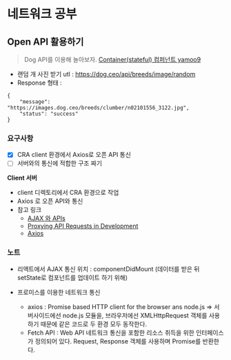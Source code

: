 # 네트워크 공부

## Open API 활용하기

> Dog API를 이용해 놀아보자.
> [Container(stateful) 컴퍼넌트 yamoo9](https://yamoo9.notion.site/Container-stateful-ac8ecab5e7b447cd825009f07ec20a3c)

- 랜덤 개 사진 받기 utl : https://dog.ceo/api/breeds/image/random
- Response 형태 :

```
{
    "message": "https://images.dog.ceo/breeds/clumber/n02101556_3122.jpg",
    "status": "success"
}
```

### 요구사항

- [x] CRA client 환경에서 Axios로 오픈 API 통신
- [ ] 서버와의 통신에 적합한 구조 짜기

**Client 서버**

- client 디렉토리에서 CRA 환경으로 작업
- Axios 로 오픈 API와 통신
- 참고 링크
  - [AJAX 와 APIs](https://ko.reactjs.org/docs/faq-ajax.html)
  - [Proxying API Requests in Development](https://create-react-app.dev/docs/proxying-api-requests-in-development/)
  - [Axios](https://axios-http.com/docs/api_intro)

### 노트

- 리액트에서 AJAX 통신 위치 : componentDidMount (데이터를 받은 뒤 setState로 컴포넌트를 업데이트 하기 위해)

- 프로미스를 이용한 네트워크 통신
  - axios : Promise based HTTP client for the browser ans node.js => 서버사이드에선 node.js 모듈을, 브라우저에선 XMLHttpRequest 객체를 사용하기 때문에 같은 코드로 두 환경 모두 동작한다.
  - Fetch API : Web API 네트워크 통신을 포함한 리소스 취득을 위한 인터페이스가 정의되어 있다. Request, Response 객체를 사용하며 Promise를 반환한다.
